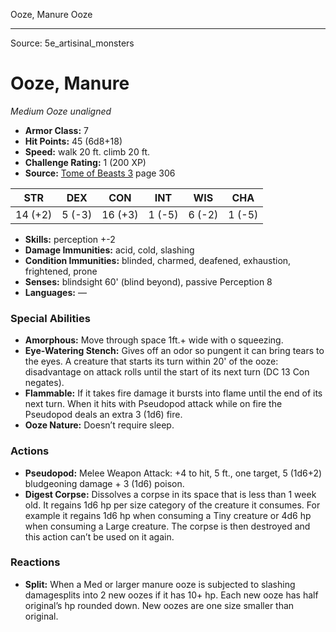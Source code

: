<MonsterName/>Ooze, Manure</MonsterName>
<CreatureType/>Ooze</CreatureType>



---

Source: 5e_artisinal_monsters

# Ooze, Manure

*Medium* *Ooze* *unaligned*

- **Armor Class:** 7
- **Hit Points:** 45 (6d8+18)
- **Speed:** walk 20 ft. climb 20 ft.
- **Challenge Rating:** 1 (200 XP)
- **Source:** [Tome of Beasts 3](https://koboldpress.com/kpstore/product/tome-of-beasts-3-for-5th-edition/) page 306

| STR | DEX | CON | INT | WIS | CHA |
| --- | --- | --- | --- | --- | --- |
| 14 (+2) | 5 (-3) | 16 (+3) | 1 (-5) | 6 (-2) | 1 (-5) |

- **Skills:** perception +-2
- **Damage Immunities:** acid, cold, slashing
- **Condition Immunities:** blinded, charmed, deafened, exhaustion, frightened, prone
- **Senses:** blindsight 60' (blind beyond), passive Perception 8
- **Languages:** —

### Special Abilities

- **Amorphous:** Move through space 1ft.+ wide with o squeezing.
- **Eye-Watering Stench:** Gives off an odor so pungent it can bring tears to the eyes. A creature that starts its turn within 20' of the ooze: disadvantage on attack rolls until the start of its next turn (DC 13 Con negates).
- **Flammable:** If it takes fire damage it bursts into flame until the end of its next turn. When it hits with Pseudopod attack while on fire the Pseudopod deals an extra 3 (1d6) fire.
- **Ooze Nature:** Doesn’t require sleep.

### Actions

- **Pseudopod:** Melee Weapon Attack: +4 to hit, 5 ft., one target, 5 (1d6+2) bludgeoning damage + 3 (1d6) poison.
- **Digest Corpse:** Dissolves a corpse in its space that is less than 1 week old. It regains 1d6 hp per size category of the creature it consumes. For example it regains 1d6 hp when consuming a Tiny creature or 4d6 hp when consuming a Large creature. The corpse is then destroyed and this action can’t be used on it again.

### Reactions

- **Split:** When a Med or larger manure ooze is subjected to slashing damagesplits into 2 new oozes if it has 10+ hp. Each new ooze has half original’s hp rounded down. New oozes are one size smaller than original.




